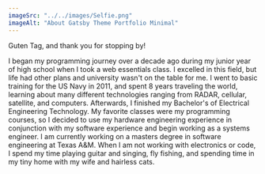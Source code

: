 ```yaml
---
imageSrc: "../../images/Selfie.png"
imageAlt: "About Gatsby Theme Portfolio Minimal"
---
```


Guten Tag, and thank you for stopping by!

I began my programming journey over a decade ago during my junior year of high school when I took a web essentials class. I excelled in this field, but life had other plans and university wasn't on the table for me. I went to basic training for the US Navy in 2011, and spent 8 years traveling the world, learning about many different technologies ranging from RADAR, cellular, satellite, and computers. Afterwards, I finished my Bachelor's of Electrical Engineering Technology. My favorite classes were my programming courses, so I decided to use my hardware engineering experience in conjunction with my software experience and begin working as a systems engineer. I am currently working on a masters degree in software engineering at Texas A&M. When I am not working with electronics or code, I spend my time playing guitar and singing, fly fishing, and spending time in my tiny home with my wife and hairless cats.

<!-- <a href="../../images/Selfie.jpg" target="_blank" rel="nofollow noopener noreferrer" aria-label="External Link"></a> -->
